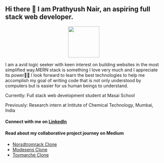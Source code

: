 ## Hi there 👋 I am Prathyush Nair, an aspiring full stack web developer.

<div id="header" align="center">
  <img src="https://media.giphy.com/media/WtTnAfZn6aVJfBzlN3/giphy.gif" width="100"/>
</div>

<p> I am a avid logic seeker with keen interest on building websites in the most simplified way.MERN stack is something I love very much and I appreciate its power💪🏿 I look forward to learn the best technologies to help me accomplish my goal of writing code that is not only understood by computers but is easier for us human beings to understand.</p>

<p>Currently: Full stack web development student at Masai School</p>
<p>Previously: Research intern at Intitute of Chemical Technology, Mumbai, India</p>

<h4>Connect with me on <a href="www.linkedin.com/in/prathyush-nair">LinkedIn</a></h4>
<h4>Read about my collaborative project journey on Medium</h4>
<ul>
  <li><a href="https://medium.com/@prathyu360/cloning-the-website-of-nordstrom-rack-af68fce46989">Norsdtromrack Clone</a></li>
  <li><a href="https://medium.com/@victor20sara20/project-on-clone-of-modesens-a110c4d5394c">Modesens Clone</a></li>
  <li><a href="https://medium.com/@info.coldfired/project-toy-marche-clone-9a66fee38079">Toymarche Clone</a></li>
</ul>







